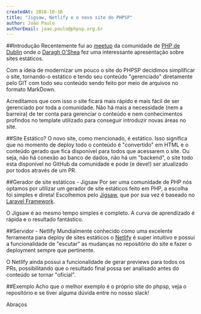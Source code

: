 ```yaml
---
createdAt: 2018-10-16
title: "Jigsaw, Netlify e o novo site do PHPSP"
author: João Paulo
authorEmail: joao.paulo@phpsp.org.br
---
```


##Introdução
Recentemente fui ao [meetup](https://www.meetup.com/PHP-Dublin/) da comunidade de [PHP de Dublin](https://phpdublin.com/) onde o [Daragh O'Shea](https://www.daraghoshea.com/) fez uma interessante apresentação sobre sites estáticos.

Com a ideia de modernizar um pouco o site do PHPSP decidimos simplificar o site, tornando-o estático e tendo seu conteúdo "gerenciado" diretamente pelo GIT com todo seu conteúdo sendo feito por meio de arquivos no formato MarkDown.

Acreditamos que com isso o site ficará mais rápido e mais fácil de ser gerenciado por toda a comunidade. Não há mais a necessidade (nem a barreira) de ter conta para gerenciar o conteúdo e nem conhecimentos profindos no template utilizado para conseguir introduzir novas áreas no site.

##Site Estático?
O novo site, como mencionado, é estático. Isso significa que no momento de deploy todo o conteúdo é "convertido" em HTML e o conteúdo gerado que fica disponível para todos que acessarem o site. Ou seja, não há conexão ao banco de dados, não há um "backend", o site todo esta disponível no GitHub da comunidade e pode (e deve!) ser atualizado por todos através de um PR.

##Gerador de site estáticos - Jigsaw
Por ser uma comunidade de PHP nós optamos por utilizar um gerador de site estáticos feito em PHP, a escolha foi simples e direta! Escolhemos pelo [Jigsaw](http://jigsaw.tighten.co/), que por sua vez é baseado no [Laravel Framework](https://laravel.com/). 

O Jigsaw é ao mesmo tempo simples e completo. A curva de aprendizado é rápida e o resultado fantástico.

##Servidor - Netlify
Mundialmente conhecido como uma excelente ferramenta para deploy de sites estáticos o [Netlify](https://www.netlify.com/) é super intuitivo e possui a funcionalidade de "escutar" as mudanças no repositório do site e fazer o deployment sempre que pertinente.

O Netlify ainda possui a funcionalidade de gerar previews para todos os PRs, possibilitando que o resultado final possa ser analisado antes do conteúdo se tornar "oficial".

##Exemplo
Acho que o melhor exemplo é o próprio site do phpsp, veja o repositório e se tiver alguma dúvida entre no nosso slack!

Abraços
